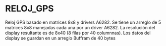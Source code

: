 # RELOJ_GPS
Reloj GPS basado en matrices 8x8 y drivers A6282.
Se tiene un arreglo de 5 matrices 8x8 manejadas cada una por un driver A6282.
La resolución del display resultante es de 8x40 (8 filas por 40 columnnas). 
Los datos del display se guardan en un arreglo Buffram de 40 bytes
